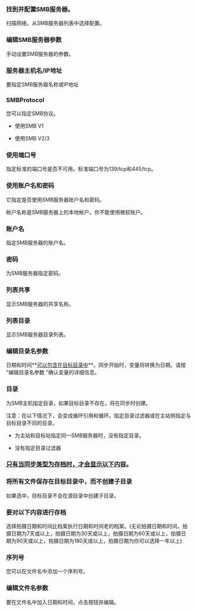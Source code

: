### 找到并配置SMB服务器。

扫描网络，从SMB服务器列表中选择配置。

### 编辑SMB服务器参数

手动设置SMB服务器的参数。

### 服务器主机名/IP地址

要指定SMB服务器名称或IP地址 

### SMBProtocol

您可以指定SMB协议。

- 使用SMB V1

- 使用SMB V2/3

### 使用端口号

指定标准的端口号是否不可用。标准端口号为139/tcp和445/tcp。

### 使用账户名和密码

它指定是否使用SMB服务器账户名和密码。

帐户名称是SMB服务器上的本地帐户。你不能使用微软账户。

### 账户名

指定SMB服务器的账户名。

### 密码

为SMB服务器指定密码。

### 列表共享

显示SMB服务器的共享名称。 

### 列表目录

显示SMB服务器目录列表。 

### 编辑目录名参数

日期和时间**<u>可以包含在目标目录中</u>**。同步开始时，变量将转换为日期。请按 "编辑目录名参数 "确认变量的详细信息。

### 目录

为SMB主机指定目录，如果目标目录不存在，将在同步时创建。

注意：在以下情况下，会变成循环引用和循环。指定目录过滤器或在主站侧指定与目标目录不同的目录。

- 为主站和目标站指定同一SMB服务器时，没有指定目录。

- 没有指定目录过滤器

### <u>只有当同步类型为存档时，才会显示以下内容</u>。

### 将所有文件保存在目标目录中，而不创建子目录

如果选中，目标目录不会在源目录中创建子目录。

### 要对以下内容进行存档

选择拍摄日期和时间比档案执行日期和时间老的档案。(无论拍摄日期和时间，拍摄日期为7天或以上，拍摄日期为30天或以上，拍摄日期为60天或以上，拍摄日期为90天或以上，拍摄日期为180天或以上，拍摄日期为你可以选择一年以上) 

### 序列号

您可以在文件名中添加一个序列号。

### 编辑文件名参数

要在文件名中加入日期和时间，点击按钮并编辑。